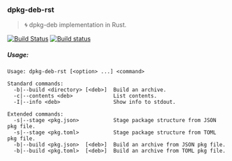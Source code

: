 ### dpkg-deb-rst
> :cyclone: dpkg-deb implementation in Rust.

[![Build Status](https://travis-ci.org/stpettersens/dpkg-deb-rst.png?branch=master)](https://travis-ci.org/stpettersens/dpkg-deb-rst)
[![Build status](https://ci.appveyor.com/api/projects/status/ngdv49j0cfuv7hin?svg=true)](https://ci.appveyor.com/project/stpettersens/dpkg-deb-rst)

<!-- TODO -->

##### Usage:

```
Usage: dpkg-deb-rst [<option> ...] <command>                                                  
                                                    
Standard commands:                                                                                                       
  -b|--build <directory> [<deb>]  Build an archive.                                                      
  -c|--contents <deb>             List contents.                                                     
  -I|--info <deb>                 Show info to stdout.                                            
                                                                             
Extended commands:                                
  -s|--stage <pkg.json>           Stage package structure from JSON pkg file.                           
  -s|--stage <pkg.toml>           Stage package structure from TOML pkg file.
  -b|--build <pkg.json>  [<deb>]  Build an archive from JSON pkg file.             
  -b|--build <pkg.toml>  [<deb>]  Build an archive from TOML pkg file.

```
